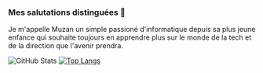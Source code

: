 ### Mes salutations distinguées 👋
Je m'appelle Muzan un simple passioné d'informatique depuis sa plus jeune enfance qui souhaite toujours 
en apprendre plus sur le monde de la tech et de la direction que l'avenir prendra.

![GitHub Stats](https://github-readme-stats.vercel.app/api?username=Muzannnn&theme=radical)  [![Top Langs](https://github-readme-stats.vercel.app/api/top-langs/?username=Muzannnn&theme=radical&layout=compact)](https://github.com/anuraghazra/github-readme-stats)
